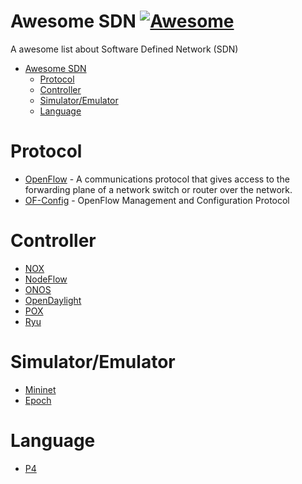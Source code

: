 # Awesome SDN [![Awesome](https://cdn.rawgit.com/sindresorhus/awesome/d7305f38d29fed78fa85652e3a63e154dd8e8829/media/badge.svg)](https://github.com/sindresorhus/awesome)

A awesome list about Software Defined Network (SDN) 

- [Awesome SDN](#awesome-sdn)
  - [Protocol](#protocol)
  - [Controller](#controller)
  - [Simulator/Emulator](#Simulator/Emulator)
  - [Language](#language)



# Protocol

- [OpenFlow](https://www.opennetworking.org/sdn-resources/openflow) - A communications protocol that gives access to the forwarding plane of a network switch or router over the network.
- [OF-Config](https://www.opennetworking.org/technical-communities/areas/specification/1928-of-config) - OpenFlow Management and Configuration Protocol

# Controller

- [NOX](www.noxrepo.org)
- [NodeFlow](https://github.com/gaberger/NodeFLow)
- [ONOS](onosproject.org)
- [OpenDaylight](https://www.opendaylight.org)
- [POX](www.noxrepo.org/pox)
- [Ryu](https://osrg.github.io/ryu)

# Simulator/Emulator

- [Mininet](http://mininet.org/)
- [Epoch](http://northboundnetworks.com/epoch/)

# Language

- [P4](http://p4.org/)